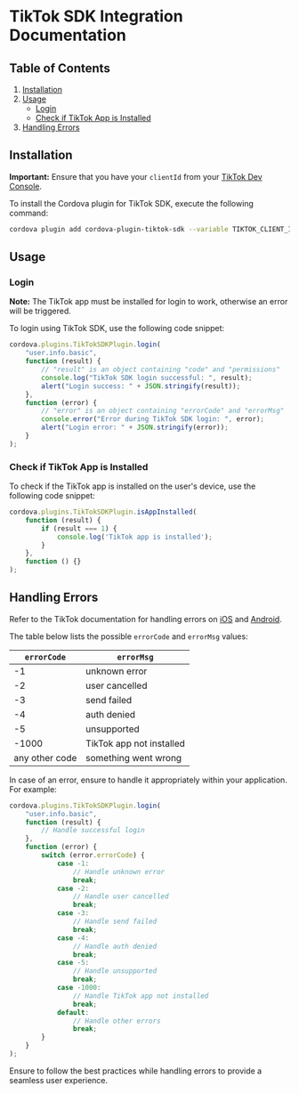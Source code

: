 # TikTok SDK Integration Documentation

## Table of Contents

1. [Installation](#installation)
2. [Usage](#usage)
   - [Login](#login)
   - [Check if TikTok App is Installed](#check-if-tiktok-app-is-installed)
3. [Handling Errors](#handling-errors)

## Installation

**Important:** Ensure that you have your `clientId` from your [TikTok Dev Console](https://developers.tiktok.com/apps/).

To install the Cordova plugin for TikTok SDK, execute the following command:

```bash
cordova plugin add cordova-plugin-tiktok-sdk --variable TIKTOK_CLIENT_ID="xxxx"
```

## Usage

### Login

**Note:** The TikTok app must be installed for login to work, otherwise an error will be triggered.

To login using TikTok SDK, use the following code snippet:

```javascript
cordova.plugins.TikTokSDKPlugin.login(
    "user.info.basic",
    function (result) {
        // "result" is an object containing "code" and "permissions"
        console.log("TikTok SDK login successful: ", result);
        alert("Login success: " + JSON.stringify(result));
    },
    function (error) {
        // "error" is an object containing "errorCode" and "errorMsg"
        console.error("Error during TikTok SDK login: ", error);
        alert("Login error: " + JSON.stringify(error));
    }
);
```

### Check if TikTok App is Installed

To check if the TikTok app is installed on the user's device, use the following code snippet:

```javascript
cordova.plugins.TikTokSDKPlugin.isAppInstalled(
    function (result) {
        if (result === 1) {
            console.log('TikTok app is installed');
        }
    },
    function () {}
);
```

## Handling Errors

Refer to the TikTok documentation for handling errors on [iOS](https://developers.tiktok.com/doc/getting-started-ios-handling-errors/) and [Android](https://developers.tiktok.com/doc/getting-started-android-handling-errors/).

The table below lists the possible `errorCode` and `errorMsg` values:

| `errorCode` | `errorMsg`               |
|-------------|--------------------------|
| -1          | unknown error            |
| -2          | user cancelled           |
| -3          | send failed              |
| -4          | auth denied             |
| -5          | unsupported              |
| -1000       | TikTok app not installed |
| any other code | something went wrong     |

In case of an error, ensure to handle it appropriately within your application. For example:

```javascript
cordova.plugins.TikTokSDKPlugin.login(
    "user.info.basic",
    function (result) {
        // Handle successful login
    },
    function (error) {
        switch (error.errorCode) {
            case -1:
                // Handle unknown error
                break;
            case -2:
                // Handle user cancelled
                break;
            case -3:
                // Handle send failed
                break;
            case -4:
                // Handle auth denied
                break;
            case -5:
                // Handle unsupported
                break;
            case -1000:
                // Handle TikTok app not installed
                break;
            default:
                // Handle other errors
                break;
        }
    }
);
```

Ensure to follow the best practices while handling errors to provide a seamless user experience.